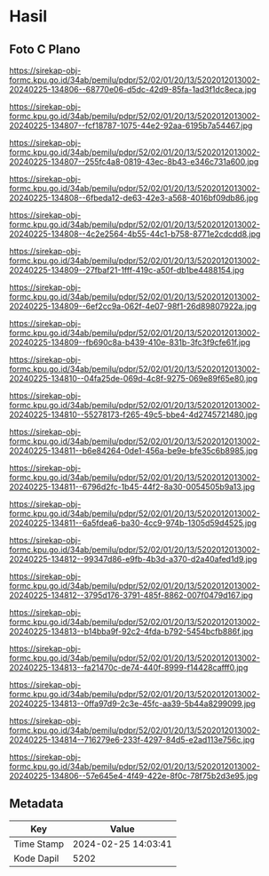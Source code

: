 # Hasil

## Foto C Plano

https://sirekap-obj-formc.kpu.go.id/34ab/pemilu/pdpr/52/02/01/20/13/5202012013002-20240225-134806--68770e06-d5dc-42d9-85fa-1ad3f1dc8eca.jpg

https://sirekap-obj-formc.kpu.go.id/34ab/pemilu/pdpr/52/02/01/20/13/5202012013002-20240225-134807--fcf18787-1075-44e2-92aa-6195b7a54467.jpg

https://sirekap-obj-formc.kpu.go.id/34ab/pemilu/pdpr/52/02/01/20/13/5202012013002-20240225-134807--255fc4a8-0819-43ec-8b43-e346c731a600.jpg

https://sirekap-obj-formc.kpu.go.id/34ab/pemilu/pdpr/52/02/01/20/13/5202012013002-20240225-134808--6fbeda12-de63-42e3-a568-4016bf09db86.jpg

https://sirekap-obj-formc.kpu.go.id/34ab/pemilu/pdpr/52/02/01/20/13/5202012013002-20240225-134808--4c2e2564-4b55-44c1-b758-8771e2cdcdd8.jpg

https://sirekap-obj-formc.kpu.go.id/34ab/pemilu/pdpr/52/02/01/20/13/5202012013002-20240225-134809--27fbaf21-1fff-419c-a50f-db1be4488154.jpg

https://sirekap-obj-formc.kpu.go.id/34ab/pemilu/pdpr/52/02/01/20/13/5202012013002-20240225-134809--6ef2cc9a-062f-4e07-98f1-26d89807922a.jpg

https://sirekap-obj-formc.kpu.go.id/34ab/pemilu/pdpr/52/02/01/20/13/5202012013002-20240225-134809--fb690c8a-b439-410e-831b-3fc3f9cfe61f.jpg

https://sirekap-obj-formc.kpu.go.id/34ab/pemilu/pdpr/52/02/01/20/13/5202012013002-20240225-134810--04fa25de-069d-4c8f-9275-069e89f65e80.jpg

https://sirekap-obj-formc.kpu.go.id/34ab/pemilu/pdpr/52/02/01/20/13/5202012013002-20240225-134810--55278173-f265-49c5-bbe4-4d2745721480.jpg

https://sirekap-obj-formc.kpu.go.id/34ab/pemilu/pdpr/52/02/01/20/13/5202012013002-20240225-134811--b6e84264-0de1-456a-be9e-bfe35c6b8985.jpg

https://sirekap-obj-formc.kpu.go.id/34ab/pemilu/pdpr/52/02/01/20/13/5202012013002-20240225-134811--6796d2fc-1b45-44f2-8a30-0054505b9a13.jpg

https://sirekap-obj-formc.kpu.go.id/34ab/pemilu/pdpr/52/02/01/20/13/5202012013002-20240225-134811--6a5fdea6-ba30-4cc9-974b-1305d59d4525.jpg

https://sirekap-obj-formc.kpu.go.id/34ab/pemilu/pdpr/52/02/01/20/13/5202012013002-20240225-134812--99347d86-e9fb-4b3d-a370-d2a40afed1d9.jpg

https://sirekap-obj-formc.kpu.go.id/34ab/pemilu/pdpr/52/02/01/20/13/5202012013002-20240225-134812--3795d176-3791-485f-8862-007f0479d167.jpg

https://sirekap-obj-formc.kpu.go.id/34ab/pemilu/pdpr/52/02/01/20/13/5202012013002-20240225-134813--b14bba9f-92c2-4fda-b792-5454bcfb886f.jpg

https://sirekap-obj-formc.kpu.go.id/34ab/pemilu/pdpr/52/02/01/20/13/5202012013002-20240225-134813--fa21470c-de74-440f-8999-f14428cafff0.jpg

https://sirekap-obj-formc.kpu.go.id/34ab/pemilu/pdpr/52/02/01/20/13/5202012013002-20240225-134813--0ffa97d9-2c3e-45fc-aa39-5b44a8299099.jpg

https://sirekap-obj-formc.kpu.go.id/34ab/pemilu/pdpr/52/02/01/20/13/5202012013002-20240225-134814--716279e6-233f-4297-84d5-e2ad113e756c.jpg

https://sirekap-obj-formc.kpu.go.id/34ab/pemilu/pdpr/52/02/01/20/13/5202012013002-20240225-134806--57e645e4-4f49-422e-8f0c-78f75b2d3e95.jpg


## Metadata

| Key        | Value               |
| ---------- | ------------------- |
| Time Stamp | 2024-02-25 14:03:41 |
| Kode Dapil | 5202                |



